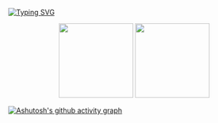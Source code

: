 [![Typing SVG](https://readme-typing-svg.demolab.com?font=Fira+Code&size=32&pause=1000&color=072AF7&center=true&vCenter=true&width=435&lines=%E6%AC%A2%E8%BF%8E%E4%BD%A0%E7%9A%84%E5%88%B0%E6%9D%A5%EF%BC%81)](https://git.io/typing-svg)
<div align="center">  
​ <img height="150px" src="https://github-readme-stats.vercel.app/api/top-langs/?username=days0102&layout=compact&hide_border=true&langs_count=10" />  
​ <img height="150px" src="https://github-readme-stats.vercel.app/api?username=days0102&count_private=true&show_icons=true" />  
​</div>

[![Ashutosh's github activity graph](https://github-readme-activity-graph.cyclic.app/graph?username=days0102&theme=github)](https://github.com/ashutosh00710/github-readme-activity-graph)

​